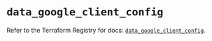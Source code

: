 # `data_google_client_config`

Refer to the Terraform Registry for docs: [`data_google_client_config`](https://registry.terraform.io/providers/hashicorp/google/5.31.1/docs/data-sources/client_config).
